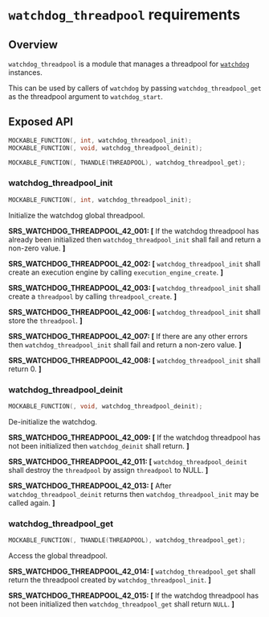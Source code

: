 `watchdog_threadpool` requirements
================

## Overview

`watchdog_threadpool` is a module that manages a threadpool for [`watchdog`](watchdog_requirements.md) instances.

This can be used by callers of `watchdog` by passing `watchdog_threadpool_get` as the threadpool argument to `watchdog_start`.

## Exposed API

```c
MOCKABLE_FUNCTION(, int, watchdog_threadpool_init);
MOCKABLE_FUNCTION(, void, watchdog_threadpool_deinit);

MOCKABLE_FUNCTION(, THANDLE(THREADPOOL), watchdog_threadpool_get);
```

### watchdog_threadpool_init

```c
MOCKABLE_FUNCTION(, int, watchdog_threadpool_init);
```

Initialize the watchdog global threadpool.

**SRS_WATCHDOG_THREADPOOL_42_001: [** If the watchdog threadpool has already been initialized then `watchdog_threadpool_init` shall fail and return a non-zero value. **]**

**SRS_WATCHDOG_THREADPOOL_42_002: [** `watchdog_threadpool_init` shall create an execution engine by calling `execution_engine_create`. **]**

**SRS_WATCHDOG_THREADPOOL_42_003: [** `watchdog_threadpool_init` shall create a `threadpool` by calling `threadpool_create`. **]**

**SRS_WATCHDOG_THREADPOOL_42_006: [** `watchdog_threadpool_init` shall store the `threadpool`. **]**

**SRS_WATCHDOG_THREADPOOL_42_007: [** If there are any other errors then `watchdog_threadpool_init` shall fail and return a non-zero value. **]**

**SRS_WATCHDOG_THREADPOOL_42_008: [** `watchdog_threadpool_init` shall return 0. **]**

### watchdog_threadpool_deinit

```c
MOCKABLE_FUNCTION(, void, watchdog_threadpool_deinit);
```

De-initialize the watchdog.

**SRS_WATCHDOG_THREADPOOL_42_009: [** If the watchdog threadpool has not been initialized then `watchdog_deinit` shall return. **]**

**SRS_WATCHDOG_THREADPOOL_42_011: [** `watchdog_threadpool_deinit` shall destroy the `threadpool` by assign `threadpool` to NULL. **]**

**SRS_WATCHDOG_THREADPOOL_42_013: [** After `watchdog_threadpool_deinit` returns then `watchdog_threadpool_init` may be called again. **]**

### watchdog_threadpool_get

```c
MOCKABLE_FUNCTION(, THANDLE(THREADPOOL), watchdog_threadpool_get);
```

Access the global threadpool.

**SRS_WATCHDOG_THREADPOOL_42_014: [** `watchdog_threadpool_get` shall return the threadpool created by `watchdog_threadpool_init`. **]**

**SRS_WATCHDOG_THREADPOOL_42_015: [** If the watchdog threadpool has not been initialized then `watchdog_threadpool_get` shall return `NULL`. **]**
